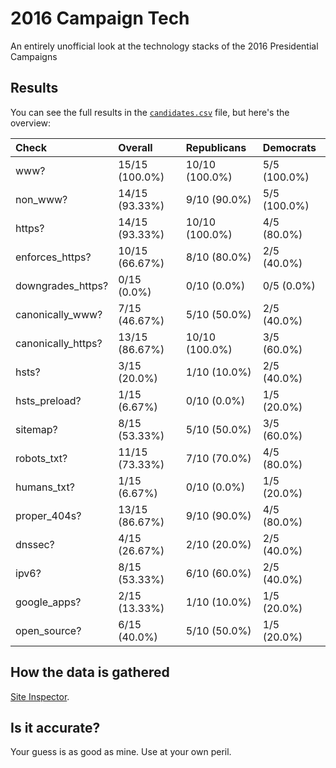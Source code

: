 # 2016 Campaign Tech

An entirely unofficial look at the technology stacks of the 2016 Presidential Campaigns

## Results

You can see the full results in the [`candidates.csv`](candidates.csv) file, but here's the overview:

| Check              | Overall        | Republicans    | Democrats    |
|:-------------------|:---------------|:---------------|:-------------|
| www?               | 15/15 (100.0%) | 10/10 (100.0%) | 5/5 (100.0%) |
| non_www?           | 14/15 (93.33%) | 9/10 (90.0%)   | 5/5 (100.0%) |
| https?             | 14/15 (93.33%) | 10/10 (100.0%) | 4/5 (80.0%)  |
| enforces_https?    | 10/15 (66.67%) | 8/10 (80.0%)   | 2/5 (40.0%)  |
| downgrades_https?  | 0/15 (0.0%)    | 0/10 (0.0%)    | 0/5 (0.0%)   |
| canonically_www?   | 7/15 (46.67%)  | 5/10 (50.0%)   | 2/5 (40.0%)  |
| canonically_https? | 13/15 (86.67%) | 10/10 (100.0%) | 3/5 (60.0%)  |
| hsts?              | 3/15 (20.0%)   | 1/10 (10.0%)   | 2/5 (40.0%)  |
| hsts_preload?      | 1/15 (6.67%)   | 0/10 (0.0%)    | 1/5 (20.0%)  |
| sitemap?           | 8/15 (53.33%)  | 5/10 (50.0%)   | 3/5 (60.0%)  |
| robots_txt?        | 11/15 (73.33%) | 7/10 (70.0%)   | 4/5 (80.0%)  |
| humans_txt?        | 1/15 (6.67%)   | 0/10 (0.0%)    | 1/5 (20.0%)  |
| proper_404s?       | 13/15 (86.67%) | 9/10 (90.0%)   | 4/5 (80.0%)  |
| dnssec?            | 4/15 (26.67%)  | 2/10 (20.0%)   | 2/5 (40.0%)  |
| ipv6?              | 8/15 (53.33%)  | 6/10 (60.0%)   | 2/5 (40.0%)  |
| google_apps?       | 2/15 (13.33%)  | 1/10 (10.0%)   | 1/5 (20.0%)  |
| open_source?       | 6/15 (40.0%)   | 5/10 (50.0%)   | 1/5 (20.0%)  |

## How the data is gathered

[Site Inspector](https://github.com/benbalter/site-inspector).

## Is it accurate?

Your guess is as good as mine. Use at your own peril.
